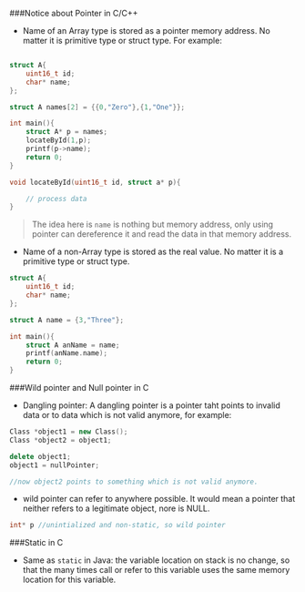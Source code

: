 ###Notice about Pointer in C/C++

* Name of an Array type is stored as a pointer memory address. No matter it is primitive type or struct type. For example:

```c

struct A{
    uint16_t id;
    char* name;
};

struct A names[2] = {{0,"Zero"},{1,"One"}};

int main(){
    struct A* p = names;
    locateById(1,p);
    printf(p->name);
    return 0;
}

void locateById(uint16_t id, struct a* p){

    // process data
}

```

> The idea here is `name` is nothing but memory address, only using pointer can dereference it and read the data in that memory address.

* Name of a non-Array type is stored as the real value. No matter it is a primitive type or struct type.

```c
struct A{
    uint16_t id;
    char* name;
};

struct A name = {3,"Three"};

int main(){
    struct A anName = name;
    printf(anName.name);
    return 0;
}
```


###Wild pointer and Null pointer in C

* Dangling pointer: A dangling pointer is a pointer taht points to invalid data or to data which is not valid anymore, for example:
```cpp
Class *object1 = new Class();
Class *object2 = object1;

delete object1;
object1 = nullPointer;

//now object2 points to something which is not valid anymore.
```

* wild pointer can refer to anywhere possible. It would mean a pointer that neither refers to a legitimate object, nore is NULL.

```c
int* p //unintialized and non-static, so wild pointer
```

###Static in C
* Same as `static` in Java: the variable location on stack is no change, so that the many times call or refer to this variable uses the same memory location for this variable.
